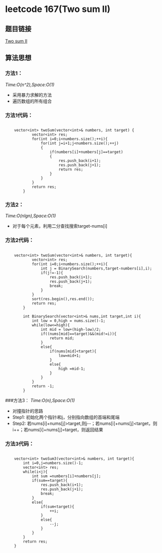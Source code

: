 # leetcode 167(Two sum II)

## 题目链接
[Two sum II](https://leetcode-cn.com/problems/two-sum-ii-input-array-is-sorted/description/)

## 算法思想

### 方法1：
*Time:O(n^2),Space:O(1)*

- 采用暴力求解的方法
- 遍历数组的所有组合

### 方法1代码：

```

	vector<int> twoSum(vector<int>& numbers, int target) {
	        vector<int> res;
	        for(int i=0;i<numbers.size();++i){
	            for(int j=i+1;j<numbers.size();++j)
	            {
	                if(numbers[i]+numbers[j]==target)
	                {
	                    res.push_back(i+1);
	                    res.push_back(j+1);
	                    return res;
	                }
	            }
	        }
	        return res;
	    }

```

### 方法2：
*Time:O(nlgn),Space:O(1)*

- 对于每个元素，利用二分查找搜索target-nums[i]

### 方法2代码：

```

	vector<int> twoSum(vector<int>& numbers, int target){
	        vector<int> res;
	        for(int i=0;i<numbers.size();++i){
	            int j = BinarySearch(numbers,target-numbers[i],i);
	            if(j!=-1){
	                res.push_back(i+1);
	                res.push_back(j+1);
	                break;
	            }
	        }
	        sort(res.begin(),res.end());
	        return res;
	    }

	    int BinarySearch(vector<int>& nums,int target,int i){
	        int low = 0,high = nums.size()-1;
	        while(low<=high){
	            int mid = low+(high-low)/2;
	            if((nums[mid]==target)&&(mid!=i)){
	                return mid;
	            }
	            else{
	                if(nums[mid]<target){
	                    low=mid+1;
	                }
	                else{
	                    high =mid-1;
	                }
	            }
	        }
	        return -1;
	    }
```

###方法3：
*Time:O(n),Space:O(1)*

- 对撞指针的思路
- Step1: 初始化两个指针i和j，分别指向数组的首端和尾端
- Step2: 若nums[i]+nums[j]>target,则j--；若nums[i]+nums[j]<target，则i++；若nums[i]+nums[j]=target，则返回结果

### 方法3代码：

```

	vector<int> twoSum3(vector<int>& numbers, int target){
        int i=0,j=numbers.size()-1;
        vector<int> res;
        while(i<j){
            int sum =numbers[i]+numbers[j];
            if(sum==target){
                res.push_back(i+1);
                res.push_back(j+1);
                break;
            }
            else{
                if(sum<target){
                    ++i;
                }
                else{
                    --j;
                }
            }
        }
        return res;
    }
```